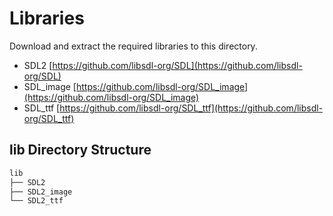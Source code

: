 # Libraries

Download and extract the required libraries to this directory.

- SDL2 [https://github.com/libsdl-org/SDL](https://github.com/libsdl-org/SDL)  
- SDL_image [https://github.com/libsdl-org/SDL_image](https://github.com/libsdl-org/SDL_image)  
- SDL_ttf [https://github.com/libsdl-org/SDL_ttf](https://github.com/libsdl-org/SDL_ttf)  

## lib Directory Structure

```bash
lib
├── SDL2
├── SDL2_image
└── SDL2_ttf
```
